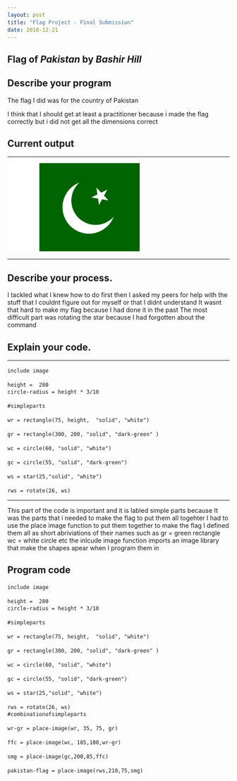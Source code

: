 ```yaml
---
layout: post
title: "Flag Project - Final Submission"
date: 2018-12-21
---
```


## Flag of _Pakistan_ by _Bashir Hill_

## Describe your program
 

The flag I did was for  the country of Pakistan 

I think that I should get at least a practitioner because i made the flag correctly but i did not get all the dimensions correct


## Current output

 
* * *
![Flag](/images/final-flag.png)
* * *

## Describe your process.


I tackled what I knew how to do first then I asked my peers for help with the stuff that I couldnt figure out for myself or that I didnt understand It wasnt that hard to make my flag because I had done it in the past The most difficult part was rotating the star because I had forgotten about the command 


## Explain your code.


* * *

```
include image

height =  280
circle-radius = height * 3/10

#simpleparts

wr = rectangle(75, height,  "solid", "white")

gr = rectangle(300, 200, "solid", "dark-green" )

wc = circle(60, "solid", "white")

gc = circle(55, "solid", "dark-green")

ws = star(25,"solid", "white")

rws = rotate(26, ws)
```

* * *

 


This part of the code is important and it is labled simple parts because It was the parts that i needed to make the flag to put them all togehter I had to use the place image function to put them together to make the flag I defined them all as short abriviations of their names such as gr = green rectangle  wc = white circle etc the inlcude image function imports an image library that make the shapes apear when I program them in 
## Program code

```
include image

height =  280
circle-radius = height * 3/10

#simpleparts

wr = rectangle(75, height,  "solid", "white")

gr = rectangle(300, 200, "solid", "dark-green" )

wc = circle(60, "solid", "white")

gc = circle(55, "solid", "dark-green")

ws = star(25,"solid", "white")

rws = rotate(26, ws)
#combinationofsimpleparts

wr-gr = place-image(wr, 35, 75, gr)

ffc = place-image(wc, 185,100,wr-gr)

smg = place-image(gc,200,85,ffc)

pakistan-flag = place-image(rws,210,75,smg) 
```
